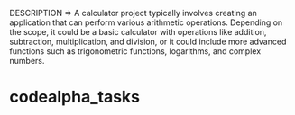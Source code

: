 DESCRIPTION => A calculator project typically involves creating an application that can perform various arithmetic operations. Depending on the scope, it could be a basic calculator with operations like addition, subtraction, multiplication, and division, or it could include more advanced functions such as trigonometric functions, logarithms, and complex numbers.

# codealpha_tasks
